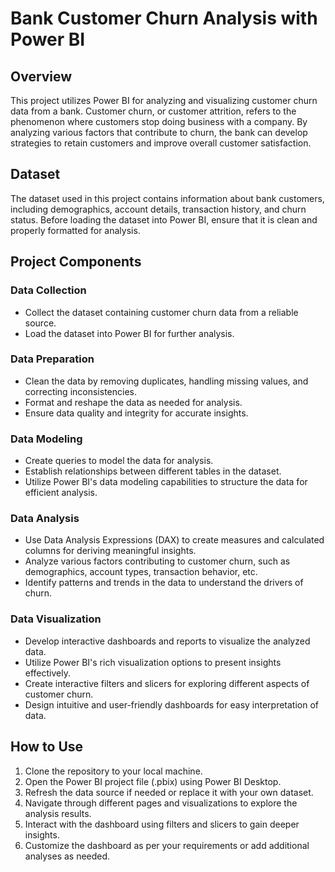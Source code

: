 # Bank Customer Churn Analysis with Power BI

## Overview

This project utilizes Power BI for analyzing and visualizing customer churn data from a bank. Customer churn, or customer attrition, refers to the phenomenon where customers stop doing business with a company. By analyzing various factors that contribute to churn, the bank can develop strategies to retain customers and improve overall customer satisfaction.

## Dataset

The dataset used in this project contains information about bank customers, including demographics, account details, transaction history, and churn status. Before loading the dataset into Power BI, ensure that it is clean and properly formatted for analysis.

## Project Components

### Data Collection

- Collect the dataset containing customer churn data from a reliable source.
- Load the dataset into Power BI for further analysis.

### Data Preparation

- Clean the data by removing duplicates, handling missing values, and correcting inconsistencies.
- Format and reshape the data as needed for analysis.
- Ensure data quality and integrity for accurate insights.

### Data Modeling

- Create queries to model the data for analysis.
- Establish relationships between different tables in the dataset.
- Utilize Power BI's data modeling capabilities to structure the data for efficient analysis.

### Data Analysis

- Use Data Analysis Expressions (DAX) to create measures and calculated columns for deriving meaningful insights.
- Analyze various factors contributing to customer churn, such as demographics, account types, transaction behavior, etc.
- Identify patterns and trends in the data to understand the drivers of churn.

### Data Visualization

- Develop interactive dashboards and reports to visualize the analyzed data.
- Utilize Power BI's rich visualization options to present insights effectively.
- Create interactive filters and slicers for exploring different aspects of customer churn.
- Design intuitive and user-friendly dashboards for easy interpretation of data.

## How to Use

1. Clone the repository to your local machine.
2. Open the Power BI project file (.pbix) using Power BI Desktop.
3. Refresh the data source if needed or replace it with your own dataset.
4. Navigate through different pages and visualizations to explore the analysis results.
5. Interact with the dashboard using filters and slicers to gain deeper insights.
6. Customize the dashboard as per your requirements or add additional analyses as needed.
